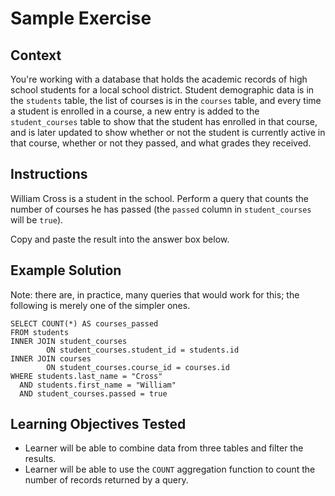 Sample Exercise
===============

Context
-------

You're working with a database that holds the academic records of high school
students for a local school district. Student demographic data is in the
`students` table, the list of courses is in the `courses` table, and every time
a student is enrolled in a course, a new entry is added to the
`student_courses` table to show that the student has enrolled in that
course, and is later updated to show whether or not the student is currently
active in that course, whether or not they passed, and what grades they
received.

Instructions
------------

William Cross is a student in the school. Perform a query that counts the
number of courses he has passed (the `passed` column in `student_courses` will
be `true`).

Copy and paste the result into the answer box below.

Example Solution
----------------

Note: there are, in practice, many queries that would work for this; the
following is merely one of the simpler ones.

~~~~
SELECT COUNT(*) AS courses_passed
FROM students
INNER JOIN student_courses
        ON student_courses.student_id = students.id
INNER JOIN courses
        ON student_courses.course_id = courses.id
WHERE students.last_name = "Cross"
  AND students.first_name = "William"
  AND student_courses.passed = true
~~~~

Learning Objectives Tested
--------------------------

* Learner will be able to combine data from three tables and filter the results.
* Learner will be able to use the `COUNT` aggregation function to count the
  number of records returned by a query.
